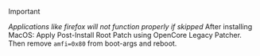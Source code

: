 > [!IMPORTANT]
> *Applications like firefox will not function properly if skipped*
> After installing MacOS: Apply Post-Install Root Patch using
> OpenCore Legacy Patcher.
> Then remove `amfi=0x80` from boot-args and reboot.
